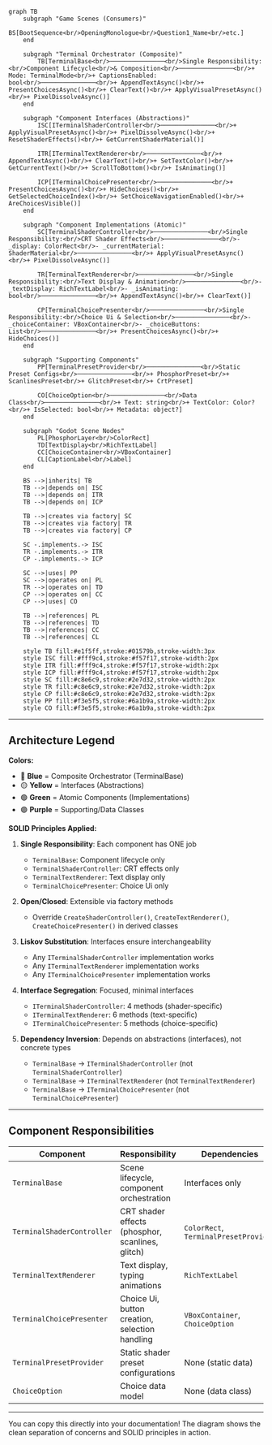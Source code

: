 

```mermaid
graph TB
    subgraph "Game Scenes (Consumers)"
        BS[BootSequence<br/>OpeningMonologue<br/>Question1_Name<br/>etc.]
    end

    subgraph "Terminal Orchestrator (Composite)"
        TB[TerminalBase<br/>───────────────<br/>Single Responsibility:<br/>Component Lifecycle<br/>& Composition<br/>───────────────<br/>+ Mode: TerminalMode<br/>+ CaptionsEnabled: bool<br/>───────────────<br/>+ AppendTextAsync()<br/>+ PresentChoicesAsync()<br/>+ ClearText()<br/>+ ApplyVisualPresetAsync()<br/>+ PixelDissolveAsync()]
    end

    subgraph "Component Interfaces (Abstractions)"
        ISC[ITerminalShaderController<br/>───────────────<br/>+ ApplyVisualPresetAsync()<br/>+ PixelDissolveAsync()<br/>+ ResetShaderEffects()<br/>+ GetCurrentShaderMaterial()]

        ITR[ITerminalTextRenderer<br/>───────────────<br/>+ AppendTextAsync()<br/>+ ClearText()<br/>+ SetTextColor()<br/>+ GetCurrentText()<br/>+ ScrollToBottom()<br/>+ IsAnimating()]

        ICP[ITerminalChoicePresenter<br/>───────────────<br/>+ PresentChoicesAsync()<br/>+ HideChoices()<br/>+ GetSelectedChoiceIndex()<br/>+ SetChoiceNavigationEnabled()<br/>+ AreChoicesVisible()]
    end

    subgraph "Component Implementations (Atomic)"
        SC[TerminalShaderController<br/>───────────────<br/>Single Responsibility:<br/>CRT Shader Effects<br/>───────────────<br/>- _display: ColorRect<br/>- _currentMaterial: ShaderMaterial<br/>───────────────<br/>+ ApplyVisualPresetAsync()<br/>+ PixelDissolveAsync()]

        TR[TerminalTextRenderer<br/>───────────────<br/>Single Responsibility:<br/>Text Display & Animation<br/>───────────────<br/>- _textDisplay: RichTextLabel<br/>- _isAnimating: bool<br/>───────────────<br/>+ AppendTextAsync()<br/>+ ClearText()]

        CP[TerminalChoicePresenter<br/>───────────────<br/>Single Responsibility:<br/>Choice Ui & Selection<br/>───────────────<br/>- _choiceContainer: VBoxContainer<br/>- _choiceButtons: List<br/>───────────────<br/>+ PresentChoicesAsync()<br/>+ HideChoices()]
    end

    subgraph "Supporting Components"
        PP[TerminalPresetProvider<br/>───────────────<br/>Static Preset Configs<br/>───────────────<br/>+ PhosphorPreset<br/>+ ScanlinesPreset<br/>+ GlitchPreset<br/>+ CrtPreset]

        CO[ChoiceOption<br/>───────────────<br/>Data Class<br/>───────────────<br/>+ Text: string<br/>+ TextColor: Color?<br/>+ IsSelected: bool<br/>+ Metadata: object?]
    end

    subgraph "Godot Scene Nodes"
        PL[PhosphorLayer<br/>ColorRect]
        TD[TextDisplay<br/>RichTextLabel]
        CC[ChoiceContainer<br/>VBoxContainer]
        CL[CaptionLabel<br/>Label]
    end

    BS -->|inherits| TB
    TB -->|depends on| ISC
    TB -->|depends on| ITR
    TB -->|depends on| ICP

    TB -->|creates via factory| SC
    TB -->|creates via factory| TR
    TB -->|creates via factory| CP

    SC -.implements.-> ISC
    TR -.implements.-> ITR
    CP -.implements.-> ICP

    SC -->|uses| PP
    SC -->|operates on| PL
    TR -->|operates on| TD
    CP -->|operates on| CC
    CP -->|uses| CO

    TB -->|references| PL
    TB -->|references| TD
    TB -->|references| CC
    TB -->|references| CL

    style TB fill:#e1f5ff,stroke:#01579b,stroke-width:3px
    style ISC fill:#fff9c4,stroke:#f57f17,stroke-width:2px
    style ITR fill:#fff9c4,stroke:#f57f17,stroke-width:2px
    style ICP fill:#fff9c4,stroke:#f57f17,stroke-width:2px
    style SC fill:#c8e6c9,stroke:#2e7d32,stroke-width:2px
    style TR fill:#c8e6c9,stroke:#2e7d32,stroke-width:2px
    style CP fill:#c8e6c9,stroke:#2e7d32,stroke-width:2px
    style PP fill:#f3e5f5,stroke:#6a1b9a,stroke-width:2px
    style CO fill:#f3e5f5,stroke:#6a1b9a,stroke-width:2px
```

---

## Architecture Legend

**Colors:**
- 🔵 **Blue** = Composite Orchestrator (TerminalBase)
- 🟡 **Yellow** = Interfaces (Abstractions)
- 🟢 **Green** = Atomic Components (Implementations)
- 🟣 **Purple** = Supporting/Data Classes

**SOLID Principles Applied:**
1. **Single Responsibility**: Each component has ONE job
   - `TerminalBase`: Component lifecycle only
   - `TerminalShaderController`: CRT effects only
   - `TerminalTextRenderer`: Text display only
   - `TerminalChoicePresenter`: Choice Ui only

2. **Open/Closed**: Extensible via factory methods
   - Override `CreateShaderController()`, `CreateTextRenderer()`, `CreateChoicePresenter()` in derived classes

3. **Liskov Substitution**: Interfaces ensure interchangeability
   - Any `ITerminalShaderController` implementation works
   - Any `ITerminalTextRenderer` implementation works
   - Any `ITerminalChoicePresenter` implementation works

4. **Interface Segregation**: Focused, minimal interfaces
   - `ITerminalShaderController`: 4 methods (shader-specific)
   - `ITerminalTextRenderer`: 6 methods (text-specific)
   - `ITerminalChoicePresenter`: 5 methods (choice-specific)

5. **Dependency Inversion**: Depends on abstractions (interfaces), not concrete types
   - `TerminalBase` → `ITerminalShaderController` (not `TerminalShaderController`)
   - `TerminalBase` → `ITerminalTextRenderer` (not `TerminalTextRenderer`)
   - `TerminalBase` → `ITerminalChoicePresenter` (not `TerminalChoicePresenter`)

---

## Component Responsibilities

| Component | Responsibility | Dependencies |
|-----------|---------------|--------------|
| `TerminalBase` | Scene lifecycle, component orchestration | Interfaces only |
| `TerminalShaderController` | CRT shader effects (phosphor, scanlines, glitch) | `ColorRect`, `TerminalPresetProvider` |
| `TerminalTextRenderer` | Text display, typing animations | `RichTextLabel` |
| `TerminalChoicePresenter` | Choice Ui, button creation, selection handling | `VBoxContainer`, `ChoiceOption` |
| `TerminalPresetProvider` | Static shader preset configurations | None (static data) |
| `ChoiceOption` | Choice data model | None (data class) |

---

You can copy this directly into your documentation! The diagram shows the clean separation of concerns and SOLID principles in action.
